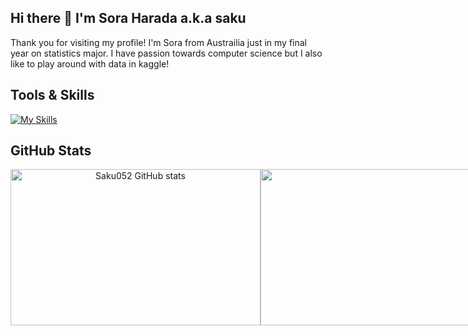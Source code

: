 ## Hi there 👋 I'm Sora Harada a.k.a saku

Thank you for visiting my profile! I'm Sora from Austrailia just in my final year on statistics major. I have passion towards computer science but I also like to play around with data in kaggle!

## Tools & Skills
[![My Skills](https://skillicons.dev/icons?i=discord,notion,unity,git,github,mysql,sqlite,vscode,swift,&theme=light)](https://skillicons.dev)

## GitHub Stats

<div align="center">
  <div style="display: flex;">
    <img width="400" height="250" src="https://github-readme-stats.vercel.app/api/top-langs/?username=Saku052&size_weight=0.5&count_weight=0.5&theme=light&include_all_commits=false&layout=compact&hide=c%2B%2B,CMake,C" alt="Saku052 GitHub stats" />
  <img width="400" height="250" src="https://streak-stats.demolab.com/?user=Saku052&card_height=272&ring=5094F0&fire=5094F0&currStreakLabel=5094F0" />
  </div>
</div>
